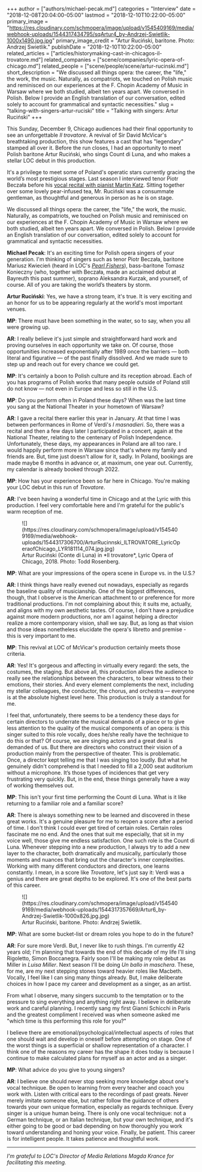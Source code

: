 +++
author = ["authors/michael-pecak.md"]
categories = "Interview"
date = "2018-12-08T20:04:00-05:00"
lastmod = "2018-12-10T10:22:00-05:00"
primary_image = "https://res.cloudinary.com/schmopera/image/upload/v1545409169/media/webhook-uploads/1544317434795/sqArtur4_by-Andrzej-Swietlik-1000x1490.jpg.jpg"
primary_image_credit = "Artur Ruciński, baritone. Photo: Andrzej Swietlik."
publishDate = "2018-12-10T10:22:00-05:00"
related_articles = ["articles/historymaking-cast-in-chicagos-il-trovatore.md"]
related_companies = ["scene/companies/lyric-opera-of-chicago.md"]
related_people = ["scene/people/scene/artur-rucinski.md"]
short_description = "We discussed all things opera: the career, the &quot;life,&quot; the work, the music. Naturally, as compatriots, we touched on Polish music and reminisced on our experiences at the F. Chopin Academy of Music in Warsaw where we both studied, albeit ten years apart. We conversed in Polish. Below I provide an English translation of our conversation, edited solely to account for grammatical and syntactic necessities."
slug = "talking-with-singers-artur-ruciski"
title = "Talking with singers: Artur Ruciński"
+++

This Sunday, December 9, Chicago audiences had their final opportunity to see an unforgettable *Il trovatore*. A revival of Sir David McVicar's breathtaking production, this show features a cast that has "legendary" stamped all over it. Before the run closes, I had an opportunity to meet Polish baritone Artur Ruciński, who sings Count di Luna, and who makes a stellar LOC debut in this production.  
 
It's a privilege to meet some of Poland's operatic stars currently gracing the world’s most prestigious stages. Last season I interviewed tenor Piotr Beczała before his [vocal recital with pianist Martin Katz](/piotr-beczala/). Sitting together over some lovely pear-infused tea, Mr. Ruciński was a consummate gentleman, as thoughtful and generous in person as he is on stage.
 
We discussed all things opera: the career, the "life," the work, the music. Naturally, as compatriots, we touched on Polish music and reminisced on our experiences at the F. Chopin Academy of Music in Warsaw where we both studied, albeit ten years apart. We conversed in Polish. Below I provide an English translation of our conversation, edited solely to account for grammatical and syntactic necessities.

**Michael Pecak**: It's an exciting time for Polish opera singers of your generation. I'm thinking of singers such as tenor Piotr Beczała, baritone Mariusz Kwiecień (heard in LOC's [*Pearl Fishers*](/a-dreamy-indulgence-the-pearl-fishers-in-chicago/)), bass-baritone Tomasz Konieczny (who, together with Beczała, made an acclaimed debut at Bayreuth this past summer), soprano Aleksandra Kurzak, and yourself, of course. All of you are taking the world’s theaters by storm. 

**Artur Ruciński**: Yes, we have a strong team, it's true. It is very exciting and an honor for us to be appearing regularly at the world's most important venues.
 
**MP**: There must have been something in the water, so to say, when you all were growing up. 

**AR**: I really believe it's just simple and straightforward hard work and proving ourselves in each opportunity we take on. Of course, those opportunities increased exponentially after 1989 once the barriers — both literal and figurative — of the past finally dissolved. And we made sure to step up and reach out for every chance we could get.  

**MP**: It's certainly a boon to Polish culture and its reception abroad. Each of you has programs of Polish works that many people outside of Poland still do not know — not even in Europe and less so still in the U.S.

**MP**: Do you perform often in Poland these days? When was the last time you sang at the National Theater in your hometown of Warsaw?

**AR**: I gave a recital there earlier this year in January. At that time I was between performances in Rome of Verdi's *I masnadieri*. So, there was a recital and then a few days later I participated in a concert, again at the National Theater, relating to the centenary of Polish Independence. Unfortunately, these days, my appearances in Poland are all too rare. I would happily perform more in Warsaw since that's where my family and friends are. But, time just doesn't allow for it, sadly. In Poland, bookings are made maybe 6 months in advance or, at maximum, one year out. Currently, my calendar is already booked through 2022.
 
**MP**: How has your experience been so far here in Chicago. You're making your LOC debut in this run of *Trovatore*.

**AR**: I've been having a wonderful time in Chicago and at the Lyric with this production. I feel very comfortable here and I'm grateful for the public's warm reception of me.

<figure data-type="image">
![](https://res.cloudinary.com/schmopera/image/upload/v1545409169/media/webhook-uploads/1544317306700/ArturRucinnski_ILTROVATORE_LyricOperaofChicago_LYR181114_074.jpg.jpg)
<figcaption>Artur Ruciński (Conte di Luna) in *Il trovatore*, Lyric Opera of Chicago, 2018. Photo: Todd Rosenberg.</figcaption>
</figure>
 
**MP**: What are your impressions of the opera scene in Europe vs. in the U.S.?

**AR**: I think things have really evened out nowadays, especially as regards the baseline quality of musicianship. One of the biggest differences, though, that I observe is the American attachment to or preference for more traditional productions. I'm not complaining about this; it suits me, actually, and aligns with my own aesthetic tastes. Of course, I don't have a prejudice against more modern productions, nor am I against helping a director realize a more contemporary vision, shall we say. But, as long as that vision and those ideas nonetheless elucidate the opera's libretto and premise - this is very important to me.
 
**MP**: This revival at LOC of McVicar's production certainly meets those criteria. 

**AR**: Yes! It's gorgeous and affecting in virtually every regard: the sets, the costumes, the staging. But above all, this production allows the audience to really see the relationships between the characters, to bear witness to their emotions, their stories. And every element complements the next, including my stellar colleagues, the conductor, the chorus, and orchestra — everyone is at the absolute highest level here. This production is truly a standout for me.
 
I feel that, unfortunately, there seems to be a tendency these days for certain directors to underrate the musical demands of a piece or to give less attention to the quality of the musical components of an opera: is this singer suited to this role vocally, does he/she really have the technique to do this or that? Of course, we are singing actors and a great deal is demanded of us. But there are directors who construct their vision of a production mainly from the perspective of theater. This is problematic. Once, a director kept telling me that I was singing too loudly. But what he genuinely didn't comprehend is that I needed to fill a 2,000 seat auditorium without a microphone. It’s those types of incidences that get very frustrating very quickly. But, in the end, these things generally have a way of working themselves out.
 
**MP**: This isn't your first time performing the Count di Luna. What is it like returning to a familiar role and a familiar score?

**AR**: There is always something new to be learned and discovered in these great works. It's a genuine pleasure for me to reopen a score after a period of time. I don't think I could ever get tired of certain roles. Certain roles fascinate me no end. And the ones that suit me especially, that sit in my voice well, those give me endless satisfaction. One such role is the Count di Luna. Whenever stepping into a new production, I always try to add a new layer to the character, both dramatically and musically, particularly those moments and nuances that bring out the character's inner complexities. Working with many different conductors and directors, one learns constantly. I mean, in a score like *Trovatore*, let's just say it: Verdi was a genius and there are great depths to be explored. It's one of the best parts of this career.

<figure data-type="image">
![](https://res.cloudinary.com/schmopera/image/upload/v1545409169/media/webhook-uploads/1544317357669/Artur6_by-Andrzej-Swietlik-1000x826.jpg.jpg)
<figcaption>Artur Ruciński, baritone. Photo: Andrzej Swietlik.</figcaption>
</figure>
 
**MP**: What are some bucket-list or dream roles you hope to do in the future?

**AR**: For sure more Verdi. But, I never like to rush things. I'm currently 42 years old; I'm planning that towards the end of this decade of my life I'll sing Rigoletto, Simon Boccanegra. Fairly soon I'll be making my role debut as Miller in *Luisa Miller*. Next season I'll be doing *Un ballo in maschera*. These, for me, are my next stepping stones toward heavier roles like Macbeth. Vocally, I feel like I can sing many things already. But, I make deliberate choices in how I pace my career and development as a singer, as an artist. 

From what I observe, many singers succumb to the temptation or to the pressure to sing everything and anything right away. I believe in deliberate work and careful planning. I recently sang my first Gianni Schicchi in Paris and the greatest compliment I received was when someone asked me "which time is this performing this role for you?" 

I believe there are emotional/psychological/intellectual aspects of roles that one should wait and develop in oneself before attempting on stage. One of the worst things is a superficial or shallow representation of a character. I think one of the reasons my career has the shape it does today is because I continue to make calculated plans for myself as an actor and as a singer. 
 
**MP**: What advice do you give to young singers?

**AR**: I believe one should never stop seeking more knowledge about one's vocal technique. Be open to learning from every teacher and coach you work with. Listen with critical ears to the recordings of past greats. Never merely imitate someone else, but rather follow the guidance of others towards your own unique formation, especially as regards technique. Every singer is a unique human being. There is only one vocal technique: not a German technique, or an Italian technique, but your own technique, and it's either going to be good or bad depending on how thoroughly you work toward understanding and honing your voice. Finally, be patient. This career is for intelligent people. It takes patience and thoughtful work.
***
 
*I'm grateful to LOC's Director of Media Relations Magda Krance for facilitating this meeting.*

